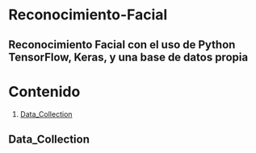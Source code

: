 # Reconocimiento-Facial
## Reconocimiento Facial con el uso de Python TensorFlow, Keras, y una base de datos propia 

# Contenido
1. [Data_Collection](#data_collection)


## Data_Collection
